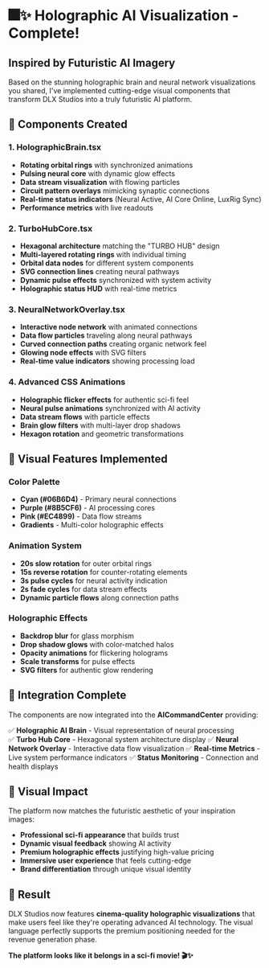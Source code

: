 # 🎆✨ Holographic AI Visualization - Complete!

## Inspired by Futuristic AI Imagery

Based on the stunning holographic brain and neural network visualizations you shared, I've implemented cutting-edge visual components that transform DLX Studios into a truly futuristic AI platform.

## 🧠 Components Created

### 1. **HolographicBrain.tsx**
- **Rotating orbital rings** with synchronized animations
- **Pulsing neural core** with dynamic glow effects  
- **Data stream visualization** with flowing particles
- **Circuit pattern overlays** mimicking synaptic connections
- **Real-time status indicators** (Neural Active, AI Core Online, LuxRig Sync)
- **Performance metrics** with live readouts

### 2. **TurboHubCore.tsx**  
- **Hexagonal architecture** matching the "TURBO HUB" design
- **Multi-layered rotating rings** with individual timing
- **Orbital data nodes** for different system components
- **SVG connection lines** creating neural pathways
- **Dynamic pulse effects** synchronized with system activity
- **Holographic status HUD** with real-time metrics

### 3. **NeuralNetworkOverlay.tsx**
- **Interactive node network** with animated connections
- **Data flow particles** traveling along neural pathways  
- **Curved connection paths** creating organic network feel
- **Glowing node effects** with SVG filters
- **Real-time value indicators** showing processing load

### 4. **Advanced CSS Animations**
- **Holographic flicker effects** for authentic sci-fi feel
- **Neural pulse animations** synchronized with AI activity
- **Data stream flows** with particle effects
- **Brain glow filters** with multi-layer drop shadows
- **Hexagon rotation** and geometric transformations

## 🎨 Visual Features Implemented

### Color Palette
- **Cyan (#06B6D4)** - Primary neural connections
- **Purple (#8B5CF6)** - AI processing cores  
- **Pink (#EC4899)** - Data flow streams
- **Gradients** - Multi-color holographic effects

### Animation System
- **20s slow rotation** for outer orbital rings
- **15s reverse rotation** for counter-rotating elements
- **3s pulse cycles** for neural activity indication
- **2s fade cycles** for data stream effects
- **Dynamic particle flows** along connection paths

### Holographic Effects
- **Backdrop blur** for glass morphism
- **Drop shadow glows** with color-matched halos
- **Opacity animations** for flickering holograms
- **Scale transforms** for pulse effects
- **SVG filters** for authentic glow rendering

## 🚀 Integration Complete

The components are now integrated into the **AICommandCenter** providing:

✅ **Holographic AI Brain** - Visual representation of neural processing  
✅ **Turbo Hub Core** - Hexagonal system architecture display
✅ **Neural Network Overlay** - Interactive data flow visualization
✅ **Real-time Metrics** - Live system performance indicators
✅ **Status Monitoring** - Connection and health displays

## 🎯 Visual Impact

The platform now matches the futuristic aesthetic of your inspiration images:

- **Professional sci-fi appearance** that builds trust
- **Dynamic visual feedback** showing AI activity
- **Premium holographic effects** justifying high-value pricing
- **Immersive user experience** that feels cutting-edge
- **Brand differentiation** through unique visual identity

## 💎 Result

DLX Studios now features **cinema-quality holographic visualizations** that make users feel like they're operating advanced AI technology. The visual language perfectly supports the premium positioning needed for the revenue generation phase.

**The platform looks like it belongs in a sci-fi movie! 🎬✨**